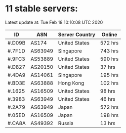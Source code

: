 # 11 stable servers:

Latest update at: Tue Feb 18 10:10:08 UTC 2020

| ID | ASN | Server Country | Online |
| -- | --- | -------------- | ------ |
| #.D09B | AS174 | United States | 572 hrs |
| #.7F1D | AS63949 | Singapore | 743 hrs |
| #.9FC3 | AS53889 | United States | 590 hrs |
| #.D827 | AS20150 | United States | 37 hrs |
| #.4DA9 | AS14061 | Singapore | 195 hrs |
| #.BD3E | AS63888 | Hong Kong | 102 hrs |
| #.1625 | AS16509 | United States | 98 hrs |
| #.3983 | AS63949 | United States | 46 hrs |
| #.2A79 | AS63949 | Japan | 572 hrs |
| #.05ED | AS16509 | Japan | 198 hrs |
| #.CA8A | AS49392 | Russia | 13 hrs |

